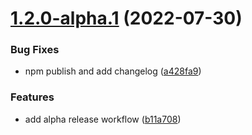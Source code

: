# [1.2.0-alpha.1](https://github.com/terencetcf/semantic-release-example/compare/v1.1.0...v1.2.0-alpha.1) (2022-07-30)


### Bug Fixes

* npm publish and add changelog ([a428fa9](https://github.com/terencetcf/semantic-release-example/commit/a428fa996f3d7f75ed9d4f4dd7e7b71dee33145e))


### Features

* add alpha release workflow ([b11a708](https://github.com/terencetcf/semantic-release-example/commit/b11a7082c73115fb25af3a7a9c3dd0fc141b5ea8))
